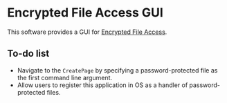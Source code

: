# Encrypted File Access GUI

This software provides a GUI for [Encrypted File Access](https://github.com/ccyuen1/encrypted-file-access).

## To-do list

- Navigate to the `CreatePage` by specifying a password-protected file as the first command line argument.
- Allow users to register this application in OS as a handler of password-protected files.
